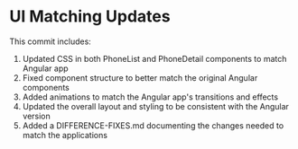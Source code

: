 # UI Matching Updates

This commit includes:

1. Updated CSS in both PhoneList and PhoneDetail components to match Angular app
2. Fixed component structure to better match the original Angular components
3. Added animations to match the Angular app's transitions and effects
4. Updated the overall layout and styling to be consistent with the Angular version
5. Added a DIFFERENCE-FIXES.md documenting the changes needed to match the applications